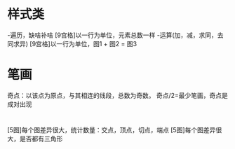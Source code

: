 # 样式类
-遍历，缺啥补啥
[9宫格]以一行为单位，元素总数一样
-运算(加，减，求同，去同求异)
[9宫格]以一行为单位，图1 + 图2 = 图3


# 笔画
奇点：以该点为原点，与其相连的线段，总数为奇数。
奇点/2=最少笔画，奇点是成对出现

# 
[5图]每个图差异很大，统计数量：交点，顶点，切点，端点
[5图]每个图差异很大，是否都有三角形
